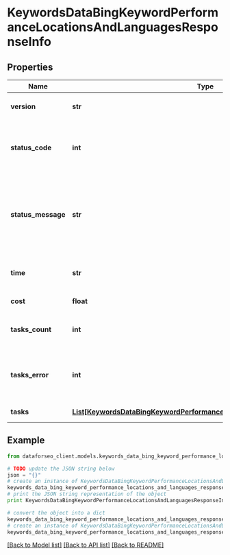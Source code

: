 # KeywordsDataBingKeywordPerformanceLocationsAndLanguagesResponseInfo


## Properties

Name | Type | Description | Notes
------------ | ------------- | ------------- | -------------
**version** | **str** | the current version of the API | [optional] 
**status_code** | **int** | general status code you can find the full list of the response codes here | [optional] 
**status_message** | **str** | general informational message you can find the full list of general informational messages here | [optional] 
**time** | **str** | total execution time, seconds | [optional] 
**cost** | **float** | total tasks cost, USD | [optional] 
**tasks_count** | **int** | the number of tasks in the tasks array | [optional] 
**tasks_error** | **int** | the number of tasks in the tasks array returned with an error | [optional] 
**tasks** | [**List[KeywordsDataBingKeywordPerformanceLocationsAndLanguagesTaskInfo]**](KeywordsDataBingKeywordPerformanceLocationsAndLanguagesTaskInfo.md) | array of tasks | [optional] 

## Example

```python
from dataforseo_client.models.keywords_data_bing_keyword_performance_locations_and_languages_response_info import KeywordsDataBingKeywordPerformanceLocationsAndLanguagesResponseInfo

# TODO update the JSON string below
json = "{}"
# create an instance of KeywordsDataBingKeywordPerformanceLocationsAndLanguagesResponseInfo from a JSON string
keywords_data_bing_keyword_performance_locations_and_languages_response_info_instance = KeywordsDataBingKeywordPerformanceLocationsAndLanguagesResponseInfo.from_json(json)
# print the JSON string representation of the object
print KeywordsDataBingKeywordPerformanceLocationsAndLanguagesResponseInfo.to_json()

# convert the object into a dict
keywords_data_bing_keyword_performance_locations_and_languages_response_info_dict = keywords_data_bing_keyword_performance_locations_and_languages_response_info_instance.to_dict()
# create an instance of KeywordsDataBingKeywordPerformanceLocationsAndLanguagesResponseInfo from a dict
keywords_data_bing_keyword_performance_locations_and_languages_response_info_form_dict = keywords_data_bing_keyword_performance_locations_and_languages_response_info.from_dict(keywords_data_bing_keyword_performance_locations_and_languages_response_info_dict)
```
[[Back to Model list]](../README.md#documentation-for-models) [[Back to API list]](../README.md#documentation-for-api-endpoints) [[Back to README]](../README.md)


